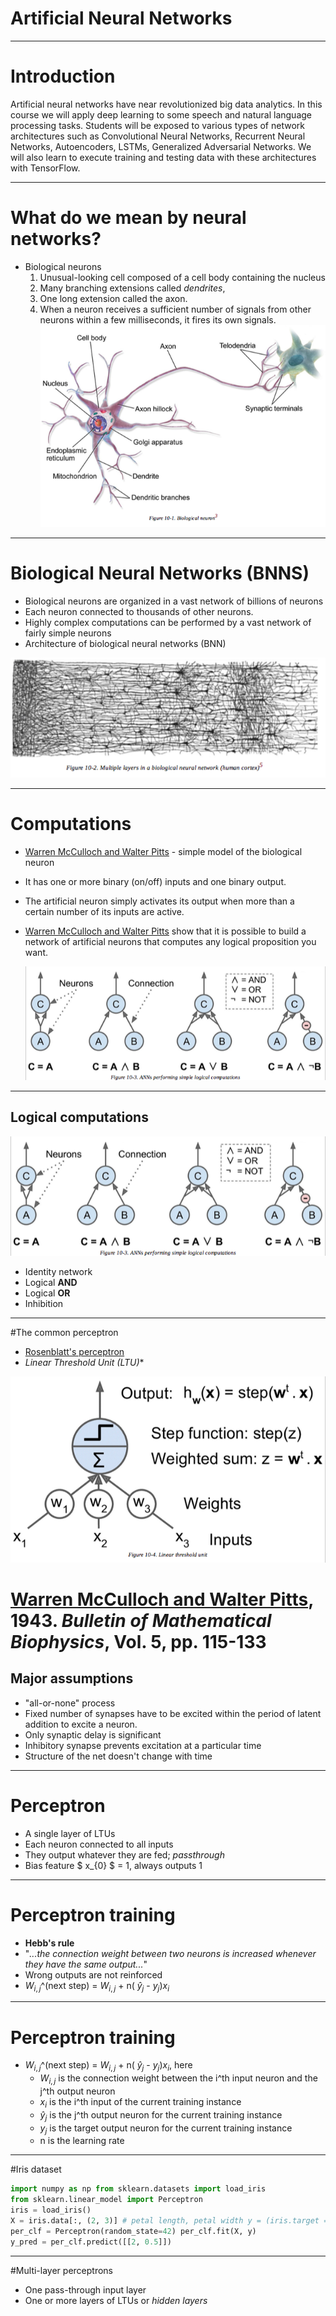 # Artificial Neural Networks
<!--_Tuesday-Thursday_: 11:00 - 1:00

_Venue_: EMMRC Room No. 10

_Instructor_: [Dr. Indranil Dutta](duttalab.github.io)-->

---
# Introduction
Artificial neural networks have near revolutionized big data analytics. In this course we will apply deep learning to some speech and natural language processing tasks. Students will be exposed to various types of network architectures such as Convolutional Neural Networks, Recurrent Neural Networks, Autoencoders, LSTMs, Generalized Adversarial Networks. We will also learn to execute training and testing data with these architectures with TensorFlow. 

<!-----
# Reading material
1. *Hands-On Machine Learning with Scikit-Learn
and TensorFlow Concepts, Tools, and Techniques to Build Intelligent Systems*. Aurélien Géron
2. *Deep Learning with Python*. François Chollet


---
#Evaluation
40%  | 60%
------------- | -------------
3 class presentations|Final project and presentation-->

---
# What do we mean by neural networks?
* Biological neurons
	1. Unusual-looking cell composed of a cell body containing the nucleus
	2. Many branching extensions called *dendrites*, 
	3. One long extension called the axon. 
	4. When a neuron receives a sufficient number of signals from other neurons within a few milliseconds, it fires its own signals.
![Neuron](neurom.png)

---
# Biological Neural Networks (BNNS)
* Biological neurons are organized in a vast network of billions of neurons
* Each neuron connected to thousands of other neurons. 
* Highly complex computations can be performed by a vast network of fairly simple neurons
* Architecture of biological neural networks (BNN)

![BNN](bnn.png)

---
# Computations
* [Warren McCulloch and Walter Pitts](http://www.cse.chalmers.se/~coquand/AUTOMATA/mcp.pdf) - simple model of the biological neuron
* It has one or more binary (on/off) inputs and one binary output. 
* The artificial neuron simply activates its output when more than a certain number of its inputs are active.
* [Warren McCulloch and Walter Pitts](http://www.cse.chalmers.se/~coquand/AUTOMATA/mcp.pdf) show that it is possible to build a network of artificial neurons that computes any logical proposition you want.

	![ANN](ann.png)
---
## Logical computations

![ANN](ann.png)
* Identity network
* Logical **AND**
* Logical **OR**
* Inhibition


---

#The common perceptron
* [Rosenblatt's perceptron](https://blogs.umass.edu/brain-wars/files/2016/03/rosenblatt-1957.pdf)
* *Linear Threshold Unit (LTU)**

![LTU](ltu.png)

<!-----
# Readings for Thursday
* [Warren McCulloch and Walter Pitts](http://www.cse.chalmers.se/~coquand/AUTOMATA/mcp.pdf)
* [Rosenblatt's perceptron](https://blogs.umass.edu/brain-wars/files/2016/03/rosenblatt-1957.pdf)
* Chapter 10 from *Hands-On Machine Learning with Scikit-Learn and TensorFlow Concepts, Tools, and Techniques to Build Intelligent Systems*. Aurélien Géron
* *Neuronal Dynamics* [Chapter 1](http://neuronaldynamics.epfl.ch/online/Pt1.html)

----->
# [Warren McCulloch and Walter Pitts](http://www.cse.chalmers.se/~coquand/AUTOMATA/mcp.pdf), 1943. *Bulletin of Mathematical Biophysics*, Vol. 5, pp. 115-133
## Major assumptions
* "all-or-none" process
* Fixed number of synapses have to be excited within the period of latent addition to excite a neuron.
* Only synaptic delay is significant
* Inhibitory synapse prevents excitation at a particular time
* Structure of the net doesn't change with time

---
# Perceptron
* A single layer of LTUs
* Each neuron connected to all inputs
* They output whatever they are fed; *passthrough*
* Bias feature $ x_{0} $ = 1, always outputs 1

---
# Perceptron training
* **Hebb's rule**
* "*...the connection weight between two neurons is increased whenever they have the same output...*"
* Wrong outputs are not reinforced
* $W_{i,j}$^(next step) = $W_{i,j}$ + n( $\hat{y}_{j}$ - $y_{j}$)$x_{i}$

---
# Perceptron training
* $W_{i,j}$^(next step) = $W_{i,j}$ + n( $\hat{y}_{j}$ - $y_{j}$)$x_{i}$, here
	* $W_{i,j}$ is the connection weight between the i^th input neuron and the j^th output neuron
	* $x_{i}$ is the i^th input of the current training instance
	* $\hat{y}_{j}$ is the j^th output neuron for the current training instance
	* $y_{j}$ is the target output neuron for the current training instance
	* n is the learning rate

---
#Iris dataset
```python
import numpy as np from sklearn.datasets import load_iris 
from sklearn.linear_model import Perceptron
iris = load_iris()
X = iris.data[:, (2, 3)] # petal length, petal width y = (iris.target == 0).astype(np.int) # Iris Setosa?
per_clf = Perceptron(random_state=42) per_clf.fit(X, y)
y_pred = per_clf.predict([[2, 0.5]])
```
---
#Multi-layer perceptrons
* One pass-through input layer
* One or more layers of LTUs or *hidden layers*
